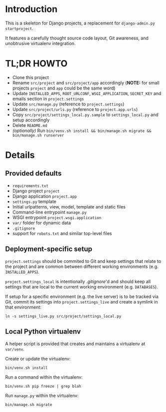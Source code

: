 # Introduction

This is a skeleton for Django projects, a replacement for `django-admin.py startproject`.

It features a carefully thought source code layout, Git awareness, and unobtrusive virtualenv integration.

# TL;DR HOWTO

* Clone this project
* Rename `src/project` and `src/project/app` accordingly (**NOTE:** for small projects `project` and `app` could be the same word)
* Update `INSTALLED_APPS`, `ROOT_URLCONF`, `WSGI_APPLICATION`, `SECRET_KEY` and emails section in `project.settings`
* Update `src/manage.py` (reference to `project.settings`)
* Update `src/project/urls.py` (reference to `project.app.urls`)
* Copy `src/project/settings_local.py.sample` to `settings_local.py` and setup accordingly
* Delete `README.md`
* *(optionally)* Run `bin/venv.sh install && bin/manage.sh migrate && bin/manage.sh runserver`

# Details

## Provided defaults

* `requirements.txt`
* Django project `project`
* Django application `project.app`
* `settings.py` template
* Initial urlpatterns, view, model, template and static files
* Command-line entrypoint `manage.py`
* WSGI entrypoint `project.wsgi.application`
* `var/` folder for dynamic data
* `.gitignore`
* support for `robots.txt` and similar top-level files

## Deployment-specific setup

`project.settings` should be commited to Git and keep settings that relate to the project and are common between different working environments (e.g. `INSTALLED_APPS`).

`project.settings_local` is intentionally *.gitignore*'d and should keep all settings that are local to the current working environment (e.g. `DATABASES`).

If setup for a specific environment (e.g. the live server) is to be tracked via Git, commit its settings into `project.settings_live` and create a symlink in that environment:

`ln -s settings_live.py src/project/settings_local.py`

## Local Python virtualenv

A helper script is provided that creates and maintains a virtualenv at `var/venv`.

Create or update the virtualenv:

`bin/venv.sh install`

Run a command within the virtualenv:

`bin/venv.sh pip freeze | grep blah`

Run `manage.py` within the virtualenv:

`bin/manage.sh migrate`

